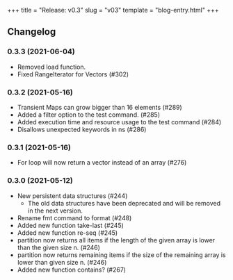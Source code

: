 +++
title = "Release: v0.3"
slug = "v03"
template = "blog-entry.html"
+++

## Changelog

### 0.3.3 (2021-06-04)

- Removed load function.
- Fixed RangeIterator for Vectors (#302)

### 0.3.2 (2021-05-16)

- Transient Maps can grow bigger than 16 elements (#289)
- Added a filter option to the test command. (#285)
- Added execution time and resource usage to the test command (#284)
- Disallows unexpected keywords in ns (#286)

### 0.3.1 (2021-05-16)

- For loop will now return a vector instead of an array (#276)

### 0.3.0 (2021-05-12)

- New persistent data structures (#244)
  - The old data structures have been deprecated and will be removed in the next version.
- Rename fmt command to format (#248)
- Added new function take-last (#245)
- Added new function re-seq (#245)
- partition now returns all items if the length of the given array is lower than the given size n. (#246)
- partition now returns remaining items if the size of the remaining array is lower than given size n. (#246)
- Added new function contains? (#267)
